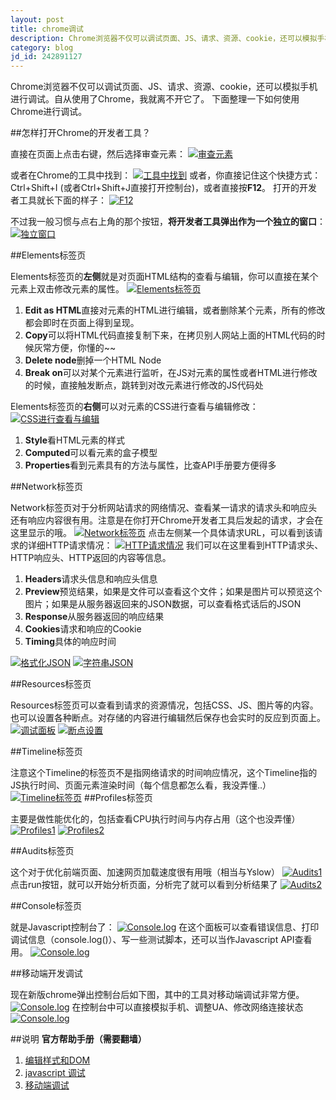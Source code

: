 ```yaml
---
layout: post
title: chrome调试
description: Chrome浏览器不仅可以调试页面、JS、请求、资源、cookie，还可以模拟手机进行调试。自从使用了Chrome，我就离不开它了。 
category: blog
jd_id: 242891127
---
```


Chrome浏览器不仅可以调试页面、JS、请求、资源、cookie，还可以模拟手机进行调试。自从使用了Chrome，我就离不开它了。
下面整理一下如何使用Chrome进行调试。

##怎样打开Chrome的开发者工具？

直接在页面上点击右键，然后选择审查元素：
[![审查元素][20141222160739]][20141222160739]

或者在Chrome的工具中找到：
[![工具中找到][20141222161026]][20141222161026]
或者，你直接记住这个快捷方式： Ctrl+Shift+I (或者Ctrl+Shift+J直接打开控制台)，或者直接按**F12**。
打开的开发者工具就长下面的样子：
[![F12][20141222161221]][20141222161221]

不过我一般习惯与点右上角的那个按钮，**将开发者工具弹出作为一个独立的窗口**：
[![独立窗口][20141222160612]][20141222160612]


##Elements标签页

Elements标签页的**左侧**就是对页面HTML结构的查看与编辑，你可以直接在某个元素上双击修改元素的属性。
[![Elements标签页][20141212153306]][20141212153306]

1. **Edit as HTML**直接对元素的HTML进行编辑，或者删除某个元素，所有的修改都会即时在页面上得到呈现。
1. **Copy**可以将HTML代码直接复制下来，在拷贝别人网站上面的HTML代码的时候灰常方便，你懂的~~
1. **Delete node**删掉一个HTML Node
1. **Break on**可以对某个元素进行监听，在JS对元素的属性或者HTML进行修改的时候，直接触发断点，跳转到对改元素进行修改的JS代码处

Elements标签页的**右侧**可以对元素的CSS进行查看与编辑修改：
[![CSS进行查看与编辑][20141212164759]][20141212164759]

1. **Style**看HTML元素的样式
1. **Computed**可以看元素的盒子模型
1. **Properties**看到元素具有的方法与属性，比查API手册要方便得多

##Network标签页

Network标签页对于分析网站请求的网络情况、查看某一请求的请求头和响应头还有响应内容很有用。注意是在你打开Chrome开发者工具后发起的请求，才会在这里显示的哦。
[![Network标签页][20141212173210]][20141212173210]
点击左侧某一个具体请求URL，可以看到该请求的详细HTTP请求情况：
[![HTTP请求情况][20141212180752]][20141212180752]
我们可以在这里看到HTTP请求头、HTTP响应头、HTTP返回的内容等信息。

1. **Headers**请求头信息和响应头信息
1. **Preview**预览结果，如果是文件可以查看这个文件；如果是图片可以预览这个图片；如果是从服务器返回来的JSON数据，可以查看格式话后的JSON
1. **Response**从服务器返回的响应结果
1. **Cookies**请求和响应的Cookie
1. **Timing**具体的响应时间

[![格式化JSON][20141222143902]][20141222143902]
[![字符串JSON][20141222143929]][20141222143929]

##Resources标签页

Resources标签页可以查看到请求的资源情况，包括CSS、JS、图片等的内容。也可以设置各种断点。对存储的内容进行编辑然后保存也会实时的反应到页面上。
[![调试面板][20141222151153]][20141222151153]
[![断点设置][20141222152514]][20141222152514]

##Timeline标签页

注意这个Timeline的标签页不是指网络请求的时间响应情况，这个Timeline指的JS执行时间、页面元素渲染时间（每个信息都怎么看，我没弄懂..）
[![Timeline标签页][20141222153738]][20141222153738]
##Profiles标签页

主要是做性能优化的，包括查看CPU执行时间与内存占用（这个也没弄懂）
[![Profiles1][20141222154345]][20141222154345]
[![Profiles2][20141222154353]][20141222154353]

##Audits标签页

这个对于优化前端页面、加速网页加载速度很有用哦（相当与Yslow）
[![Audits1][20141222154620]][20141222154620]
点击run按钮，就可以开始分析页面，分析完了就可以看到分析结果了
[![Audits2][20141222154931]][20141222154931]

##Console标签页

就是Javascript控制台了：
[![Console.log][20141222155456]][20141222155456]
在这个面板可以查看错误信息、打印调试信息（console.log()）、写一些测试脚本，还可以当作Javascript API查看用。
[![Console.log][20141222160218]][20141222160218]

##移动端开发调试

现在新版chrome弹出控制台后如下图，其中的工具对移动端调试非常方便。
[![Console.log][20141222170954]][20141222170954]
在控制台中可以直接模拟手机、调整UA、修改网络连接状态
[![Console.log][20141222172041]][20141222172041]


##说明
**官方帮助手册（需要翻墙）**

1. [编辑样式和DOM](https://developer.chrome.com/devtools/docs/dom-and-styles)
1. [javascript 调试](https://developer.chrome.com/devtools/docs/javascript-debugging)
1. [移动端调试](https://developer.chrome.com/devtools/docs/device-mode)

[20141222160739]:    http://siberiawolf.qiniudn.com/images/chrome_bebug/20141222160739.png
[20141222161026]:    http://siberiawolf.qiniudn.com/images/chrome_bebug/20141222161026.png
[20141222161221]:    http://siberiawolf.qiniudn.com/images/chrome_bebug/20141222161221.png
[20141222160612]:    http://siberiawolf.qiniudn.com/images/chrome_bebug/20141222160612.png
[20141212153306]:    http://siberiawolf.qiniudn.com/images/chrome_bebug/20141212153306.png
[20141212164759]:    http://siberiawolf.qiniudn.com/images/chrome_bebug/20141212164759.png
[20141212173210]:    http://siberiawolf.qiniudn.com/images/chrome_bebug/20141212173210.png
[20141212180752]:    http://siberiawolf.qiniudn.com/images/chrome_bebug/20141212180752.png
[20141222143902]:    http://siberiawolf.qiniudn.com/images/chrome_bebug/20141222143902.png
[20141222143929]:    http://siberiawolf.qiniudn.com/images/chrome_bebug/20141222143929.png
[20141222151153]:    http://siberiawolf.qiniudn.com/images/chrome_bebug/20141222151153.png
[20141222152514]:    http://siberiawolf.qiniudn.com/images/chrome_bebug/20141222152514.png
[20141222153738]:    http://siberiawolf.qiniudn.com/images/chrome_bebug/20141222153738.png
[20141222154345]:    http://siberiawolf.qiniudn.com/images/chrome_bebug/20141222154345.png
[20141222154353]:    http://siberiawolf.qiniudn.com/images/chrome_bebug/20141222154353.png
[20141222154620]:    http://siberiawolf.qiniudn.com/images/chrome_bebug/20141222154620.png
[20141222154931]:    http://siberiawolf.qiniudn.com/images/chrome_bebug/20141222154931.png
[20141222155456]:    http://siberiawolf.qiniudn.com/images/chrome_bebug/20141222155456.png
[20141222160218]:    http://siberiawolf.qiniudn.com/images/chrome_bebug/20141222160218.png
[20141222170954]:    http://siberiawolf.qiniudn.com/images/chrome_bebug/20141222170954.png
[20141222172041]:    http://siberiawolf.qiniudn.com/images/chrome_bebug/20141222172041.png



